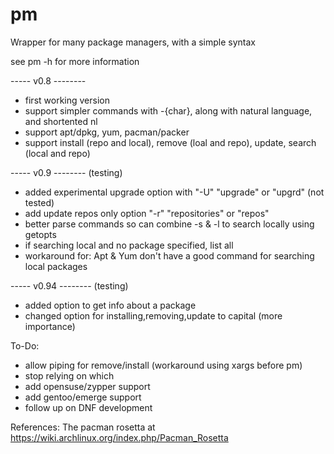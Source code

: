 pm
==

Wrapper for many package managers, with a simple syntax 

see pm -h for more information


----- v0.8 --------
- first working version
- support simpler commands with -{char}, along with natural language, and shortented nl
- support apt/dpkg, yum, pacman/packer
- support install (repo and local), remove (loal and repo), update, search (local and repo)

----- v0.9 -------- (testing) 
- added experimental upgrade option with "-U" "upgrade" or "upgrd" (not tested)
- add update repos only option "-r" "repositories" or "repos"
- better parse commands so can combine -s & -l to search locally using getopts
- if searching local and no package specified, list all
- workaround for: Apt & Yum don't have a good command for searching local packages

----- v0.94 -------- (testing) 
- added option to get info about a package
- changed option for installing,removing,update to capital (more importance) 


To-Do:
- allow piping for remove/install (workaround using xargs before pm)
- stop relying on which
- add opensuse/zypper support
- add gentoo/emerge support
- follow up on DNF development


References: The pacman rosetta at https://wiki.archlinux.org/index.php/Pacman_Rosetta
